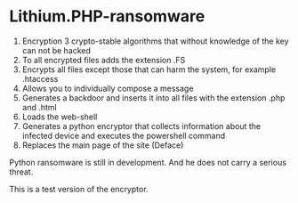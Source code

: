 # Lithium.PHP-ransomware
1. Encryption 3 crypto-stable algorithms that without knowledge of the key can not be hacked
2. To all encrypted files adds the extension .FS
3. Encrypts all files except those that can harm the system, for example .htaccess
4. Allows you to individually compose a message
5. Generates a backdoor and inserts it into all files with the extension .php and .html
6. Loads the web-shell
7. Generates a python encryptor that collects information about the infected device and executes the powershell command
8. Replaces the main page of the site (Deface)

Python ransomware is still in development. And he does not carry a serious threat.

This is a test version of the encryptor.
